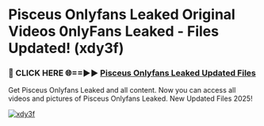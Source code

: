 # Pisceus Onlyfans Leaked Original Videos 0nlyFans Leaked - Files Updated! (xdy3f)

<h3>🔴 CLICK HERE 🌐==►► <a href="https://tinyurl.com/2jnfzry5" rel="nofollow">Pisceus Onlyfans Leaked Updated Files</a></h3>

Get Pisceus Onlyfans Leaked and all content. Now you can access all videos and pictures of Pisceus Onlyfans Leaked. New Updated Files 2025!

[![xdy3f](https://i.imgur.com/GyGTBgg.gif)](https://tinyurl.com/2jnfzry5)
